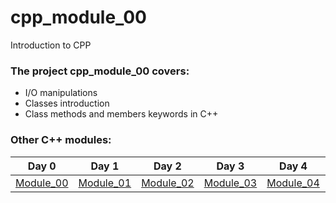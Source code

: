 # cpp_module_00
Introduction to CPP

### The project cpp_module_00 covers:

- I/O manipulations
- Classes introduction
- Class methods and members keywords in C++


### Other C++ modules:

Day 0 | Day 1 | Day 2 | Day 3 | Day 4 | Day 5 | Day 6 | Day 7 | Day 8 |
-------------|-------------|-------------|-------------|-------------|-------------|-------------|-------------|-------------|
[Module_00](https://github.com/Ysoroko/cpp_module_00) | [Module_01](https://github.com/Ysoroko/cpp_module_01) | [Module_02](https://github.com/Ysoroko/cpp_module_02) | [Module_03](https://github.com/Ysoroko/cpp_module_03) | [Module_04](https://github.com/Ysoroko/cpp_module_04) | [Module_05](https://github.com/Ysoroko/cpp_module_05) | [Module_06](https://github.com/Ysoroko/cpp_module_06) | [Module_07](https://github.com/Ysoroko/cpp_module_07) | [Module_08](https://github.com/Ysoroko/cpp_module_08) |
